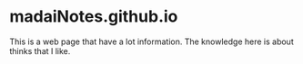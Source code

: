 # madaiNotes.github.io
This is a web page that have a lot information. The knowledge here is about thinks that I like.
